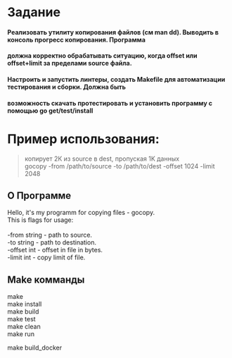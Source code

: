 # Задание

#### Реализовать утилиту копирования файлов (см man dd). Выводить в консоль прогресс копирования. Программа
#### должна корректно обрабатывать ситуацию, когда offset или offset+limit за пределами source файла.
#### Настроить и запустить линтеры, создать Makefile для автоматизации тестирования и сборки. Должна быть
#### возможность скачать протестировать и установить программу с помощью go get/test/install

# Пример использования:

> копирует 2К из source в dest, пропуская 1K данных<br/>
> gocopy ­-from /path/to/source ­-to /path/to/dest ­-offset 1024 -­limit 2048<br/>

## О Программе
Hello, it's my programm for copying files - gocopy.<br/>
This is flags for usage:<br/>
<br/>
-from string - path to source.<br/>
-to string - path to destination.<br/>
-offset int - offset in file in bytes.<br/>
-limit int - copy limit of file.<br/>

## Make комманды

make<br/>
make install<br/>
make build<br/>
make test<br/>
make clean<br/>
make run<br/>

make build_docker<br/>
